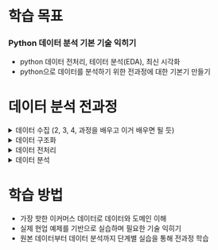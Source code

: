# 학습 목표
### Python 데이터 분석 기본 기술 익히기
- python 데이터 전처리, 테이터 분석(EDA), 최신 시각화
- python으로 데이터를 분석하기 위한 전과정에 대한 기본기 만들기


# 데이터 분석 전과정
<details>
  <summary>데이터 수집 (2, 3, 4, 과정을 배우고 이거 배우면 될 듯)</summary>
  
  - 인터넷(크롤링)
  - 데이터베이스(SQL, NoSQL)
  - Open API
  - 파일
</details>

<details>
  <summary>데이터 구조화</summary>

  - JSON
  - CSV
  - XML
  - Plain Text
</details>

<details>
  <summary>데이터 전처리</summary>

  - python
  - pandas
</details>

<details>
  <summary>데이터 분석</summary>

  - 데이터 분석(EDA)
  - 데이터 시각화
</details>


# 학습 방법
- 가장 핫한 이커머스 데이터로 데이터와 도메인 이해
- 실제 현업 예제를 기반으로 실습하며 필요한 기술 익히기
- 원본 데이터부터 데이터 분석까지 단계별 실습을 통해 전과정 학습
